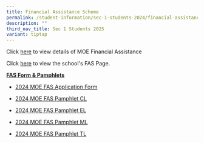 ```yaml
---
title: Financial Assistance Scheme
permalink: /student-information/sec-1-students-2024/financial-assistance-scheme/
description: ""
third_nav_title: Sec 1 Students 2025
variant: tiptap
---
```

<p>Click <a href="https://www.moe.gov.sg/financial-matters/financial-assistance" rel="noopener noreferrer nofollow" target="_blank">here</a> to view details of MOE Financial Assistance</p><p>Click <a href="https://junyuansec.moe.edu.sg/other-information/financial-assistance-scheme" rel="noopener noreferrer nofollow" target="_blank">here</a> to view the school's FAS Page.</p><p><strong><u>FAS Form &amp; Pamphlets</u></strong></p><ul data-tight="true" class="tight"><li><p><a href="/files/2024_MOE_FAS_Application_Form.pdf" rel="noopener noreferrer nofollow" target="_blank">2024 MOE FAS Application Form</a></p></li><li><p><a href="/files/2024_MOE_FAS_pamphet_CL.pdf" rel="noopener noreferrer nofollow" target="_blank">2024 MOE FAS Pamphlet CL</a></p></li><li><p><a href="/files/2024_MOE_FAS_pamphet_EL.pdf" rel="noopener noreferrer nofollow" target="_blank">2024 MOE FAS Pamphlet EL</a></p></li><li><p><a href="/files/2024_MOE_FAS_pamphet_ML.pdf" rel="noopener noreferrer nofollow" target="_blank">2024 MOE FAS Pamphlet ML</a></p></li><li><p><a href="/files/2024_MOE_FAS_pamphet_TL.pdf" rel="noopener noreferrer nofollow" target="_blank">2024 MOE FAS Pamphlet TL</a></p></li></ul><p></p>